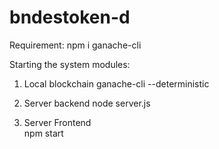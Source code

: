 # bndestoken-d

Requirement:
npm i ganache-cli

Starting the system modules:

1) Local blockchain
ganache-cli --deterministic

2) Server backend
node server.js

3) Server Frontend  
npm start

